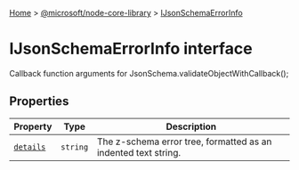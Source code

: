 [Home](./index) &gt; [@microsoft/node-core-library](node-core-library.md) &gt; [IJsonSchemaErrorInfo](node-core-library.ijsonschemaerrorinfo.md)

# IJsonSchemaErrorInfo interface

Callback function arguments for JsonSchema.validateObjectWithCallback();

## Properties

|  Property | Type | Description |
|  --- | --- | --- |
|  [`details`](node-core-library.ijsonschemaerrorinfo.details.md) | `string` | The z-schema error tree, formatted as an indented text string. |

